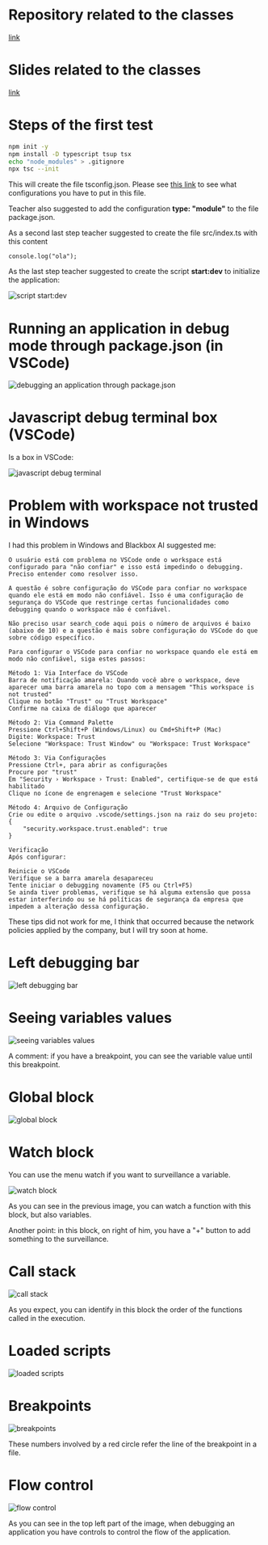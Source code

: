 # Repository related to the classes

[link](https://github.com/digitalinnovationone/formacao-nodejs/tree/main/11-debug)


# Slides related to the classes

[link](https://hermes.dio.me/files/assets/fa353c56-279e-4fe8-a4d3-ef83fd0c3439.pptx)


# Steps of the first test

```sh
npm init -y
npm install -D typescript tsup tsx
echo "node_modules" > .gitignore
npx tsc --init
```

This will create the file tsconfig.json. Please see [this link](https://github.com/andreterceiro/dio-mobile-meu-tudo--how-to-configure-typescript-in-projects-node-js) to see what configurations you have to put in this file.

Teacher also suggested to add the configuration **type: "module"** to the file package.json.

As a second last step teacher suggested to create the file src/index.ts with this content

```
console.log("ola");
```

As the last step teacher suggested to create the script **start:dev** to initialize the application:

![script start:dev](images/script-start-dev.png)


# Running an application in debug mode through package.json (in VSCode)

![debugging an application through package.json](images/debugging-an-application-through-package-json.png)


# Javascript debug terminal box (VSCode)

Is a box in VSCode:

![javascript debug terminal](images/javascript-debug-terminal-box.png)


# Problem with workspace not trusted in Windows

I had this problem in Windows and Blackbox AI suggested me:

```
O usuário está com problema no VSCode onde o workspace está configurado para "não confiar" e isso está impedindo o debugging. Preciso entender como resolver isso.

A questão é sobre configuração do VSCode para confiar no workspace quando ele está em modo não confiável. Isso é uma configuração de segurança do VSCode que restringe certas funcionalidades como debugging quando o workspace não é confiável.

Não preciso usar search_code aqui pois o número de arquivos é baixo (abaixo de 10) e a questão é mais sobre configuração do VSCode do que sobre código específico.

Para configurar o VSCode para confiar no workspace quando ele está em modo não confiável, siga estes passos:

Método 1: Via Interface do VSCode
Barra de notificação amarela: Quando você abre o workspace, deve aparecer uma barra amarela no topo com a mensagem "This workspace is not trusted"
Clique no botão "Trust" ou "Trust Workspace"
Confirme na caixa de diálogo que aparecer

Método 2: Via Command Palette
Pressione Ctrl+Shift+P (Windows/Linux) ou Cmd+Shift+P (Mac)
Digite: Workspace: Trust
Selecione "Workspace: Trust Window" ou "Workspace: Trust Workspace"

Método 3: Via Configurações
Pressione Ctrl+, para abrir as configurações
Procure por "trust"
Em "Security › Workspace › Trust: Enabled", certifique-se de que está habilitado
Clique no ícone de engrenagem e selecione "Trust Workspace"

Método 4: Arquivo de Configuração
Crie ou edite o arquivo .vscode/settings.json na raiz do seu projeto:
{
    "security.workspace.trust.enabled": true
}

Verificação
Após configurar:

Reinicie o VSCode
Verifique se a barra amarela desapareceu
Tente iniciar o debugging novamente (F5 ou Ctrl+F5)
Se ainda tiver problemas, verifique se há alguma extensão que possa estar interferindo ou se há políticas de segurança da empresa que impedem a alteração dessa configuração.
```

These tips did not work for me, I think that occurred because the network policies applied by the company, but I will try soon at home. 


# Left debugging bar

![left debugging bar](images/left-debugging-bar.png)


# Seeing variables values

![seeing variables values](images/seeing-variables%20values.png)

A comment: if you have a breakpoint, you can see the variable value until this breakpoint.


# Global block

![global block](images/global-block.png)


# Watch block

You can use the menu watch if you want to surveillance a variable.

![watch block](images/watch-block.png)

As you can see in the previous image, you can watch a function with this block, but also variables.

Another point: in this block, on right of him, you have a "+" button to add something to the surveillance.


# Call stack

![call stack](images/call-stack.png)

As you expect, you can identify in this block the order of the functions called in the execution.


# Loaded scripts

![loaded scripts](images/loaded-scripts.png)


# Breakpoints

![breakpoints](images/breakpoints.png)

These numbers involved by a red circle refer the line of the breakpoint in a file.


# Flow control

![flow control](images/flow-control.png)

As you can see in the top left part of the image, when debugging an application you have controls to control the flow of the application.